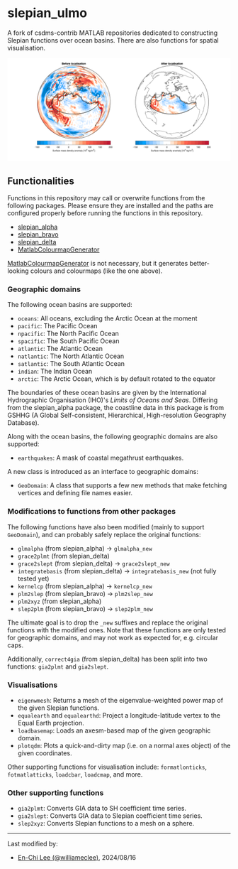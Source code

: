 # slepian_ulmo

A fork of csdms-contrib MATLAB repositories dedicated to constructing Slepian functions over ocean basins.
There are also functions for spatial visualisation.

![Example of Slepian functions over the Pacific Ocean](images/cover.svg)

## Functionalities

Functions in this repository may call or overwrite functions from the following packages. Please ensure they are installed and the paths are configured properly before running the functions in this repository.

- [slepian_alpha](https://github.com/csdms-contrib/slepian_alpha.git)
- [slepian_bravo](https://github.com/csdms-contrib/slepian_bravo.git)
- [slepian_delta](https://github.com/csdms-contrib/slepian_delta.git)
- [MatlabColourmapGenerator](https://github.com/williameclee/MatlabColourmapGenerator)

[MatlabColourmapGenerator](https://github.com/williameclee/MatlabColourmapGenerator) is not necessary, but it generates better-looking colours and colourmaps (like the one above).

### Geographic domains

The following ocean basins are supported:

- `oceans`: All oceans, excluding the Arctic Ocean at the moment
- `pacific`: The Pacific Ocean
- `npacific`: The North Pacific Ocean
- `spacific`: The South Pacific Ocean
- `atlantic`: The Atlantic Ocean
- `natlantic`: The North Atlantic Ocean
- `satlantic`: The South Atlantic Ocean
- `indian`: The Indian Ocean
- `arctic`: The Arctic Ocean, which is by default rotated to the equator

The boundaries of these ocean basins are given by the International Hydrographic Organisation (IHO)'s *Limits of Oceans and Seas*.
Differing from the slepian_alpha package, the coastline data in this package is from GSHHG (A Global Self-consistent, Hierarchical, High-resolution Geography Database).

Along with the ocean basins, the following geographic domains are also supported:

- `earthquakes`: A mask of coastal megathrust earthquakes.

A new class is introduced as an interface to geographic domains:

- `GeoDomain`: A class that supports a few new methods that make fetching vertices and defining file names easier.

### Modifications to functions from other packages

The following functions have also been modified (mainly to support `GeoDomain`), and can probably safely replace the original functions:

- `glmalpha` (from slepian_alpha) → `glmalpha_new`
- `grace2plmt` (from slepian_delta)
- `grace2slept` (from slepian_delta) -> `grace2slept_new`
- `integratebasis` (from slepian_delta) → `integratebasis_new` (not fully tested yet)
- `kernelcp` (from slepian_alpha) → `kernelcp_new`
- `plm2slep` (from slepian_bravo) → `plm2slep_new`
- `plm2xyz` (from slepian_alpha)
- `slep2plm` (from slepian_bravo) → `slep2plm_new`

The ultimate goal is to drop the `_new` suffixes and replace the original functions with the modified ones. Note that these functions are only tested for geographic domains, and may not work as expected for, e.g. circular caps.

Additionally, `correct4gia` (from slepian_delta) has been split into two functions: `gia2plmt` and `gia2slept`.

### Visualisations

- `eigenwmesh`: Returns a mesh of the eigenvalue-weighted power map of the given Slepian functions.
- `equalearth` and `equalearthd`: Project a longitude-latitude vertex to the Equal Earth projection. 
- `loadbasemap`: Loads an axesm-based map of the given geographic domain.
- `plotqdm`: Plots a quick-and-dirty map (i.e. on a normal axes object) of the given coordinates.

Other supporting functions for visualisation include:
`formatlonticks`, `fotmatlatticks`, `loadcbar`, `loadcmap`, and more.

### Other supporting functions

- `gia2plmt`: Converts GIA data to SH coefficient time series.
- `gia2slept`: Converts GIA data to Slepian coefficient time series.
- `slep2xyz`: Converts Slepian functions to a mesh on a sphere.

---
Last modified by:
- [En-Chi Lee (@williameclee)](https://github.com/williameclee), 2024/08/16
